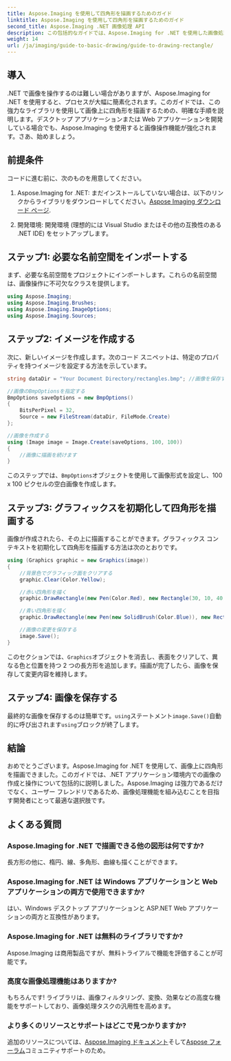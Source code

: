 ```yaml
---
title: Aspose.Imaging を使用して四角形を描画するためのガイド
linktitle: Aspose.Imaging を使用して四角形を描画するためのガイド
second_title: Aspose.Imaging .NET 画像処理 API
description: この包括的なガイドでは、Aspose.Imaging for .NET を使用した画像処理のパワーを解き放ちます。特に、カスタマイズされた色とサイズで四角形を描画することに焦点を当てて、画像の作成および操作方法を学習します。
weight: 14
url: /ja/imaging/guide-to-basic-drawing/guide-to-drawing-rectangle/
---
```

## 導入

.NET で画像を操作するのは難しい場合がありますが、Aspose.Imaging for .NET を使用すると、プロセスが大幅に簡素化されます。このガイドでは、この強力なライブラリを使用して画像上に四角形を描画するための、明確な手順を説明します。デスクトップ アプリケーションまたは Web アプリケーションを開発している場合でも、Aspose.Imaging を使用すると画像操作機能が強化されます。さあ、始めましょう。

## 前提条件

コードに進む前に、次のものを用意してください。

1.  Aspose.Imaging for .NET: まだインストールしていない場合は、以下のリンクからライブラリをダウンロードしてください。[Aspose Imaging ダウンロード ページ](https://releases.aspose.com/imaging/net/).

2. 開発環境: 開発環境 (理想的には Visual Studio またはその他の互換性のある .NET IDE) をセットアップします。

## ステップ1: 必要な名前空間をインポートする

まず、必要な名前空間をプロジェクトにインポートします。これらの名前空間は、画像操作に不可欠なクラスを提供します。

```csharp
using Aspose.Imaging;
using Aspose.Imaging.Brushes;
using Aspose.Imaging.ImageOptions;
using Aspose.Imaging.Sources;
```

## ステップ2: イメージを作成する

次に、新しいイメージを作成します。次のコード スニペットは、特定のプロパティを持つイメージを設定する方法を示しています。

```csharp
string dataDir = "Your Document Directory/rectangles.bmp"; //画像を保存するパス

//画像のBmpOptionsを指定する
BmpOptions saveOptions = new BmpOptions()
{
    BitsPerPixel = 32,
    Source = new FileStream(dataDir, FileMode.Create)
};

//画像を作成する
using (Image image = Image.Create(saveOptions, 100, 100))
{
    //画像に描画を続けます
}
```

このステップでは、`BmpOptions`オブジェクトを使用して画像形式を設定し、100 x 100 ピクセルの空白画像を作成します。

## ステップ3: グラフィックスを初期化して四角形を描画する

画像が作成されたら、その上に描画することができます。グラフィックス コンテキストを初期化して四角形を描画する方法は次のとおりです。

```csharp
using (Graphics graphic = new Graphics(image))
{
    //背景色でグラフィック面をクリアする
    graphic.Clear(Color.Yellow);

    //赤い四角形を描く
    graphic.DrawRectangle(new Pen(Color.Red), new Rectangle(30, 10, 40, 80));

    //青い四角形を描く
    graphic.DrawRectangle(new Pen(new SolidBrush(Color.Blue)), new Rectangle(10, 30, 80, 40));

    //画像の変更を保存する
    image.Save();
}
```

このセクションでは、`Graphics`オブジェクトを消去し、表面をクリアして、異なる色と位置を持つ 2 つの長方形を追加します。描画が完了したら、画像を保存して変更内容を維持します。

## ステップ4: 画像を保存する

最終的な画像を保存するのは簡単です。`using`ステートメント`image.Save()`自動的に呼び出されます`using`ブロックが終了します。

## 結論

おめでとうございます。Aspose.Imaging for .NET を使用して、画像上に四角形を描画できました。このガイドでは、.NET アプリケーション環境内での画像の作成と操作について包括的に説明しました。Aspose.Imaging は強力であるだけでなく、ユーザー フレンドリであるため、画像処理機能を組み込むことを目指す開発者にとって最適な選択肢です。

## よくある質問

### Aspose.Imaging for .NET で描画できる他の図形は何ですか?
長方形の他に、楕円、線、多角形、曲線も描くことができます。

### Aspose.Imaging for .NET は Windows アプリケーションと Web アプリケーションの両方で使用できますか?
はい、Windows デスクトップ アプリケーションと ASP.NET Web アプリケーションの両方と互換性があります。

### Aspose.Imaging for .NET は無料のライブラリですか?
Aspose.Imaging は商用製品ですが、無料トライアルで機能を評価することが可能です。

### 高度な画像処理機能はありますか?
もちろんです! ライブラリは、画像フィルタリング、変換、効果などの高度な機能をサポートしており、画像処理タスクの汎用性を高めます。

### より多くのリソースとサポートはどこで見つかりますか?
追加のリソースについては、[Aspose.Imaging ドキュメント](https://reference.aspose.com/imaging/net/)そして[Aspose フォーラム](https://forum.aspose.com/)コミュニティサポートのため。